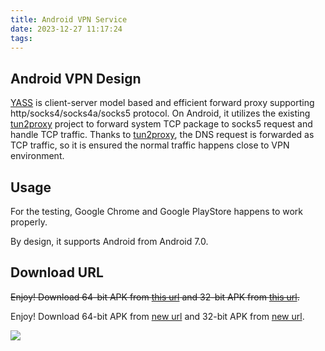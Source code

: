 ```yaml
---
title: Android VPN Service
date: 2023-12-27 11:17:24
tags:
---
```


## Android VPN Design
[YASS] is client-server model based and efficient forward proxy supporting http/socks4/socks4a/socks5 protocol. On Android, it utilizes the existing [tun2proxy] project to forward system TCP package to socks5 request and handle TCP traffic. Thanks to [tun2proxy], the DNS request is forwarded as TCP traffic, so it is ensured the normal traffic happens close to VPN environment.

## Usage
For the testing, Google Chrome and Google PlayStore happens to work properly.

By design, it supports Android from Android 7.0.

## Download URL
<del>Enjoy! Download 64-bit APK from [this url][apk64] and 32-bit APK from [this url][apk32]. </del>

Enjoy! Download 64-bit APK from [new url][apk64-new] and 32-bit APK from [new url][apk32-new].

![](/images/2023-12-27_11-11-59.png)

[YASS]: https://github.com/Chilledheart/yass
[tun2proxy]: https://github.com/blechschmidt/tun2proxy
[apk32]: https://github.com/Chilledheart/yass/releases/download/1.5.7/yass-android-release-arm-1.5.7.apk
[apk64]: https://github.com/Chilledheart/yass/releases/download/1.5.7/yass-android-release-arm64-1.5.7.apk

[apk32-new]: https://github.com/Chilledheart/yass/releases/download/1.5.23/yass-android-release-arm-1.5.23.apk
[apk64-new]: https://github.com/Chilledheart/yass/releases/download/1.5.23/yass-android-release-arm64-1.5.23.apk
